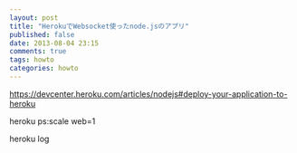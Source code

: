 ```yaml
---
layout: post
title: "HerokuでWebsocket使ったnode.jsのアプリ"
published: false
date: 2013-08-04 23:15
comments: true
tags: howto
categories: howto
---
```


https://devcenter.heroku.com/articles/nodejs#deploy-your-application-to-heroku

heroku ps:scale web=1

heroku log
